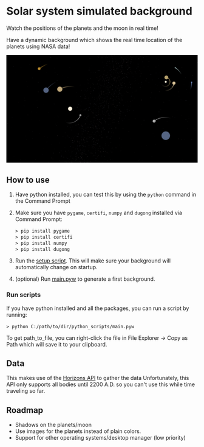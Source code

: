 # Solar system simulated background

Watch the positions of the planets and the moon in real time!

Have a dynamic background which shows the real time location of the planets using NASA data! 

![Example of the background](./example.png)

## How to use
1. Have python installed, you can test this by using the  `python` command in the Command Prompt
2. Make sure you have `pygame`, `certifi`, `numpy` and `dugong` installed via Command Prompt:
    ```
    > pip install pygame
    > pip install certifi
    > pip install numpy
    > pip install dugong
    ```

3. Run the [setup script](python_scripts/setup.py). This will make sure your background will automatically change on startup.
4. (optional) Run [main.pyw](python_scripts/main.pyw) to generate a first background.

### Run scripts
If you have python installed and all the packages, you can run a script by running:
```
> python C:/path/to/dir/python_scripts/main.pyw
```
To get path_to_file, you can right-click the file in File Explorer -> Copy as Path which will save it to your clipboard.

## Data

This makes use of the [Horizons API](https://ssd-api.jpl.nasa.gov/doc/horizons.html) to gather the data
Unfortunately, this API only supports all bodies until 2200 A.D. so you can't use this while time traveling so far.

## Roadmap
* Shadows on the planets/moon
* Use images for the planets instead of plain colors.
* Support for other operating systems/desktop manager (low priority)
